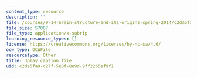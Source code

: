 ```yaml
---
content_type: resource
description: ''
file: /courses/9-14-brain-structure-and-its-origins-spring-2014/c2da5fa9c27f5e8f8e9d9ff2265ef9f1_555122.vtt
file_size: 57007
file_type: application/x-subrip
learning_resource_types: []
license: https://creativecommons.org/licenses/by-nc-sa/4.0/
ocw_type: OCWFile
resourcetype: Other
title: 3play caption file
uid: c2da5fa9-c27f-5e8f-8e9d-9ff2265ef9f1
---
```

